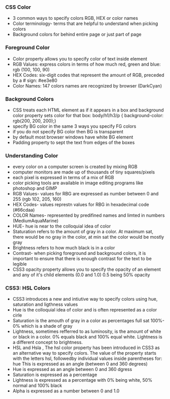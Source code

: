 ### CSS Color 
* 3 common ways to specify colors RGB, HEX or color names
* Color terminology- terms that are helpful to understand when picking colors 
* Background colors for behind entire page or just part of page

### Foreground Color 
* Color property allows you to specify color of text inside element
* RGB Values: express colors in terms of how much red, green and blue: rgb (100, 100, 90)
* HEX Codes: six-digit codes that represent the amount of RGB, preceded by a # sign: #ee3e80
* Color Names: 147 colors names are recognized by browser (DarkCyan)

### Background Colors 
* CSS treats each HTML element as if it appears in a box and background color property sets color for that box: body/h1/h3/p { background-color: rgb(200, 200, 200);}
* specify BG color in the same 3 ways you specify FG colors
* if you do not specify BG color then BG is transparent
* by default most browser windows have white BG <body> element 
* Padding property to sept the text from edges of the boxes 

### Understanding Color 
* every color on a computer screen is created by mixing RGB
* computer monitors are made up of thousands of tiny squares/pixels
* each pixel is expressed in terms of a mix of RGB
* color picking tools are available in image editing programs like photoshop and GIMP
* RGB Values- values for RBG are expressed as number between 0 and 255 (rgb 102, 205, 160)
* HEX Codes- values represtn values for RBG in hexadecimal code (#66cdaa)
* COLOR Names- represented by predifined names and limted in numbers (MediumAquaMarine)
* HUE- hue is near to the colloquial idea of color
* Staturation refers to the amount of gray in a color. At maximum sat, there would be no gray in the color, at min sat the color would be mostly gray 
* Brightness refers to how much black is in a color 
* Contrast- when picking foreground and background colors, it is important to ensure that there is enough contrast for the text to be legible
* CSS3 opacity property allows you to specify the opacity of an element and any of it's child elements (0.0 and 1.0) 0.5 being 50% opacity 

### CSS3: HSL Colors 
* CSS3 introduces a new and intiutive way to specify colors using hue, saturation and ligthness values
* Hue is the colloquial idea of color and is often represented as a color cirle
* Saturation is the amouth of gray in a color as percentages full sat 100%- 0% which is a shade of gray
* Lightness, sometimes refferred to as luminosity, is the amount of white or black in a color. 0% equals black and 100% equal white. Lightness is a different concept to brightness.  
*  HSL and Hsla <hsl>, <hsla> The hsl color property has been introduced in CSS3 as an alternative way to specify colors. The value of the property starts
with the letters hsl, followedby individual values inside
parentheses for: hue This is expressed as an angle
(between 0 and 360 degrees)
* Hue is expressed as an angle between 0 and 360 dgress
* Saturation is expressed as a percentage
* Lightness is expressed as a percentage with 0% being white, 50% normal and 100% black 
* Alpha is expressed as a number between 0 and 1.0

